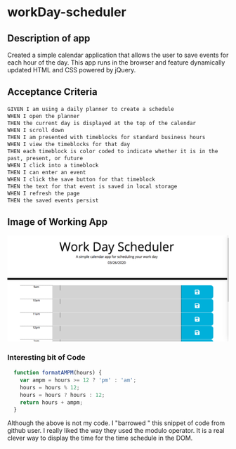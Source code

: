 # workDay-scheduler

## Description of app
Created a simple calendar application that allows the user to save events for each hour of the day. This app runs in the browser and feature dynamically updated HTML and CSS powered by jQuery.

## Acceptance Criteria

```
GIVEN I am using a daily planner to create a schedule
WHEN I open the planner
THEN the current day is displayed at the top of the calendar
WHEN I scroll down
THEN I am presented with timeblocks for standard business hours
WHEN I view the timeblocks for that day
THEN each timeblock is color coded to indicate whether it is in the past, present, or future
WHEN I click into a timeblock
THEN I can enter an event
WHEN I click the save button for that timeblock
THEN the text for that event is saved in local storage
WHEN I refresh the page
THEN the saved events persist
```

## Image of Working App
![image of working app](./images/picOfApp.png)


### Interesting bit of Code
```javascript
  function formatAMPM(hours) {
    var ampm = hours >= 12 ? 'pm' : 'am';
    hours = hours % 12;
    hours = hours ? hours : 12;
    return hours + ampm;
  }
```
Although the above is not my code. I "barrowed " this snippet of code from github user.
I really liked the way they used the modulo operator. It is a real clever way to display the time for the time 
schedule in the DOM. 

